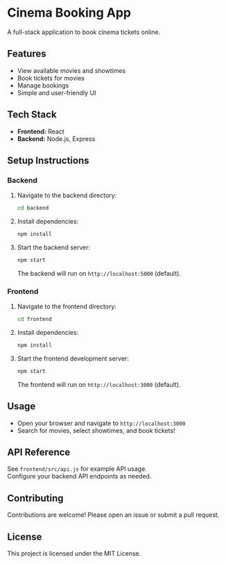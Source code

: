 # Cinema Booking App

A full-stack application to book cinema tickets online.

## Features

- View available movies and showtimes
- Book tickets for movies
- Manage bookings
- Simple and user-friendly UI

## Tech Stack

- **Frontend:** React
- **Backend:** Node.js, Express

## Setup Instructions

### Backend

1. Navigate to the backend directory:
    ```sh
    cd backend
    ```
2. Install dependencies:
    ```sh
    npm install
    ```
3. Start the backend server:
    ```sh
    npm start
    ```
   The backend will run on `http://localhost:5000` (default).

### Frontend

1. Navigate to the frontend directory:
    ```sh
    cd frontend
    ```
2. Install dependencies:
    ```sh
    npm install
    ```
3. Start the frontend development server:
    ```sh
    npm start
    ```
   The frontend will run on `http://localhost:3000` (default).

## Usage

- Open your browser and navigate to `http://localhost:3000`
- Search for movies, select showtimes, and book tickets!

## API Reference

See `frontend/src/api.js` for example API usage.  
Configure your backend API endpoints as needed.

## Contributing

Contributions are welcome! Please open an issue or submit a pull request.

## License

This project is licensed under the MIT License.